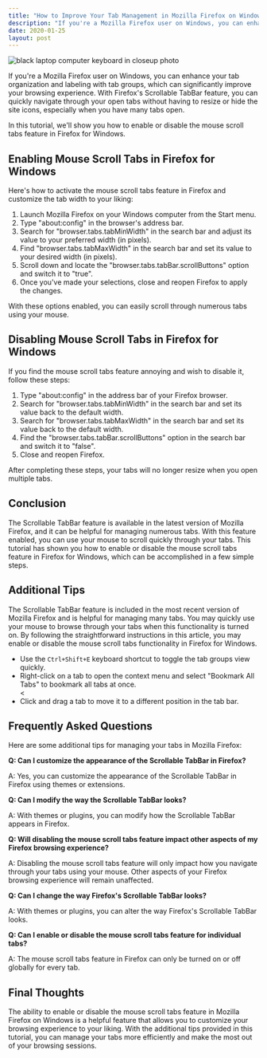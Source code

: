 ```yaml
---
title: "How to Improve Your Tab Management in Mozilla Firefox on Windows"
description: "If you're a Mozilla Firefox user on Windows, you can enhance your tab organization and labeling with tab groups, which can significantly improve your browsing experience. With Firefox's Scrollable TabBar feature, you can quickly navigate through your open tabs without having to resize or hide the site icons, especially when you have many tabs open."
date: 2020-01-25
layout: post
---
```


<article>
  <img alt="black laptop computer keyboard in closeup photo" src="https://images.unsplash.com/photo-1530133532239-eda6f53fcf0f?crop=entropy&amp;cs=tinysrgb&amp;fit=max&amp;fm=jpg&amp;ixid=Mnw0NDU0ODN8MHwxfHNlYXJjaHwxfHxIb3clMjB0byUyMEltcHJvdmUlMjBZb3VyJTIwVGFiJTIwTWFuYWdlbWVudCUyMGluJTIwTW96aWxsYSUyMEZpcmVmb3glMjBvbiUyMFdpbmRvd3N8ZW58MHwwfHx8MTY4MzY2MDk0Ng&amp;ixlib=rb-4.0.3&amp;q=80&amp;w=1080"/>
  <p>If you're a Mozilla Firefox user on Windows, you can enhance your tab organization and labeling with tab groups, which can significantly improve your browsing experience. With Firefox's Scrollable TabBar feature, you can quickly navigate through your open tabs without having to resize or hide the site icons, especially when you have many tabs open.</p>
  <p>In this tutorial, we'll show you how to enable or disable the mouse scroll tabs feature in Firefox for Windows.</p>
  <h2>Enabling Mouse Scroll Tabs in Firefox for Windows</h2>
  <p>Here's how to activate the mouse scroll tabs feature in Firefox and customize the tab width to your liking:</p>
  <ol>
    <li>Launch Mozilla Firefox on your Windows computer from the Start menu.</li>
    <li>Type "about:config" in the browser's address bar.</li>
    <li>Search for "browser.tabs.tabMinWidth" in the search bar and adjust its value to your preferred width (in pixels).</li>
    <li>Find "browser.tabs.tabMaxWidth" in the search bar and set its value to your desired width (in pixels).</li>
    <li>Scroll down and locate the "browser.tabs.tabBar.scrollButtons" option and switch it to "true".</li>
    <li>Once you've made your selections, close and reopen Firefox to apply the changes.</li>
  </ol>
  <p>With these options enabled, you can easily scroll through numerous tabs using your mouse.</p>
  <h2>Disabling Mouse Scroll Tabs in Firefox for Windows</h2>
  <p>If you find the mouse scroll tabs feature annoying and wish to disable it, follow these steps:</p>
  <ol>
    <li>Type "about:config" in the address bar of your Firefox browser.</li>
    <li>Search for "browser.tabs.tabMinWidth" in the search bar and set its value back to the default width.</li>
    <li>Search for "browser.tabs.tabMaxWidth" in the search bar and set its value back to the default width.</li>
    <li>Find the "browser.tabs.tabBar.scrollButtons" option in the search bar and switch it to "false".</li>
    <li>Close and reopen Firefox.</li>
  </ol>
  <p>After completing these steps, your tabs will no longer resize when you open multiple tabs.</p>
  <h2>Conclusion</h2>
  <p>The Scrollable TabBar feature is available in the latest version of Mozilla Firefox, and it can be helpful for managing numerous tabs. With this feature enabled, you can use your mouse to scroll quickly through your tabs. This tutorial has shown you how to enable or disable the mouse scroll tabs feature in Firefox for Windows, which can be accomplished in a few simple steps.</p>
  <h2>Additional Tips</h2>
  <p>The Scrollable TabBar feature is included in the most recent version of Mozilla Firefox and is helpful for managing many tabs. You may quickly use your mouse to browse through your tabs when this functionality is turned on. By following the straightforward instructions in this article, you may enable or disable the mouse scroll tabs functionality in Firefox for Windows.</p>
  <ul>
    <li>Use the <code>Ctrl+Shift+E</code> keyboard shortcut to toggle the tab groups view quickly.</li>
    <li>Right-click on a tab to open the context menu and select "Bookmark All Tabs" to bookmark all tabs at once.</li>
    &lt;<li>Click and drag a tab to move it to a different position in the tab bar.</li>
  </ul>
  <h2>Frequently Asked Questions</h2>
  <p>Here are some additional tips for managing your tabs in Mozilla Firefox:</p>
  <p><strong>Q: Can I customize the appearance of the Scrollable TabBar in Firefox?</strong></p>
  <p>A: Yes, you can customize the appearance of the Scrollable TabBar in Firefox using themes or extensions.</p>
  <p><strong>Q: Can I modify the way the Scrollable TabBar looks?</strong></p>
  <p>A: With themes or plugins, you can modify how the Scrollable TabBar appears in Firefox.</p>
  <p><strong>Q: Will disabling the mouse scroll tabs feature impact other aspects of my Firefox browsing experience?</strong></p>
  <p>A: Disabling the mouse scroll tabs feature will only impact how you navigate through your tabs using your mouse. Other aspects of your Firefox browsing experience will remain unaffected.</p>
  <p><strong>Q: Can I change the way Firefox's Scrollable TabBar looks?</strong></p>
  <p>A: With themes or plugins, you can alter the way Firefox's Scrollable TabBar looks.</p>
  <p><strong>Q: Can I enable or disable the mouse scroll tabs feature for individual tabs?</strong></p>
  <p>A: The mouse scroll tabs feature in Firefox can only be turned on or off globally for every tab.</p>
  <h2>Final Thoughts</h2>
  <p>The ability to enable or disable the mouse scroll tabs feature in Mozilla Firefox on Windows is a helpful feature that allows you to customize your browsing experience to your liking. With the additional tips provided in this tutorial, you can manage your tabs more efficiently and make the most out of your browsing sessions.</p>
</article>